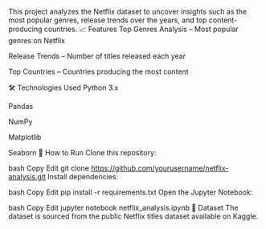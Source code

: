This project analyzes the Netflix dataset to uncover insights such as the most popular genres, release trends over the years, and top content-producing countries.
📈 Features
Top Genres Analysis – Most popular genres on Netflix

Release Trends – Number of titles released each year

Top Countries – Countries producing the most content

🛠 Technologies Used
Python 3.x

Pandas

NumPy

Matplotlib

Seaborn
🚀 How to Run
Clone this repository:

bash
Copy
Edit
git clone https://github.com/yourusername/netflix-analysis.git
Install dependencies:

bash
Copy
Edit
pip install -r requirements.txt
Open the Jupyter Notebook:

bash
Copy
Edit
jupyter notebook netflix_analysis.ipynb
📜 Dataset
The dataset is sourced from the public Netflix titles dataset available on Kaggle.
